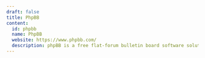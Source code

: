 ```yaml
---
draft: false
title: PhpBB
content:
  id: phpbb
  name: PhpBB
  website: https://www.phpbb.com/
  description: phpBB is a free flat-forum bulletin board software solution that can be used to stay in touch with a group of people or can power your entire website.
---
```


